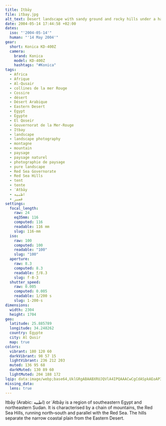 ```yaml
---
title: Itbāy
file: itbay.jpg
alt_text: Desert landscape with sandy ground and rocky hills under a hazy sky.
date: 2004-05-14 17:44:58 +02:00
dates:
  iso: "'2004-05-14'"
  human: "'14 May 2004'"
gear:
  short: Konica KD-400Z
  camera:
    brand: Konica
    model: KD-400Z
    hashtags: "#Konica"
tags:
  - Africa
  - Afrique
  - Al-Qusair
  - collines de la mer Rouge
  - Cossire
  - désert
  - Désert Arabique
  - Eastern Desert
  - Egypt
  - Égypte
  - El Qoseir
  - Gouvernorat de la Mer-Rouge
  - Itbay
  - landscape
  - landscape photography
  - montagne
  - mountain
  - paysage
  - paysage naturel
  - photographie de paysage
  - pure landscape
  - Red Sea Governorate
  - Red Sea Hills
  - tent
  - tente
  - ʿAtbāy
  - اطبيه
  - قصير‎
settings:
  focal_length:
    raw: 24
    eq35mm: 116
    computed: 116
    readable: 116 mm
    slug: 116-mm
  iso:
    raw: 100
    computed: 100
    readable: "100"
    slug: "100"
  aperture:
    raw: 8.3
    computed: 8.3
    readable: ƒ/8.3
    slug: f-8-3
  shutter_speed:
    raw: 0.005
    computed: 0.005
    readable: 1/200 s
    slug: 1-200-s
dimensions:
  width: 2304
  height: 1704
geo:
  latitude: 25.885789
  longitude: 34.248262
  country: Égypte
  city: Al Qusir
  map: true
colors:
  vibrant: 180 120 60
  darkVibrant: 98 57 15
  lightVibrant: 236 212 203
  muted: 136 95 68
  darkMuted: 130 89 60
  lightMuted: 204 188 172
lqip: data:image/webp;base64,UklGRgABAABXRUJQVlA4IPQAAACwCgCdASpkAEoAP3GuyFo0uLIlLNgLaxAuCWcA0YNT2lebGXP7tLpqHawvhE8iOCjwMXugggc2najAUCh8ONslQ1T5QAHf7YF09ysVlEcyf3SAKB9eUIdj3oMqdOMAAP7juwedruNz8uDuKgVVIJS/PGgNAiAJM7LaFuJJ2O/qwqGAvTI6wvxaExwJkipzCUTe0GZan6+4/7lH8lm1n2zUIkni3u1i4WN3ZVfB007bQml0DnhsNV3q9qV9mQULJaPWmEF+rOYXBZ7pAYRYJL0go0sPF5eaWVTEC42TsHeC1CNTB8m3sy7go7PI+EEunqIoAAAA
missing_data:
  lens: true
---
```


Itbāy (Arabic: اطبيه‎) or ʿAtbāy is a region of southeastern Egypt and northeastern Sudan. It is characterised by a chain of mountains, the Red Sea Hills, running north–south and parallel with the Red Sea. The hills separate the narrow coastal plain from the Eastern Desert.
